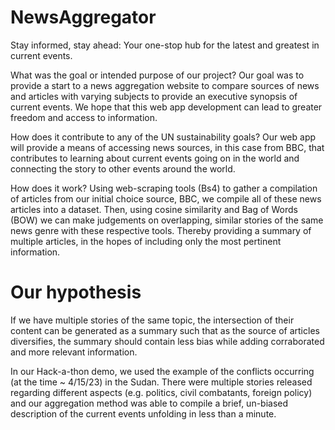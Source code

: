 # NewsAggregator

Stay informed, stay ahead: Your one-stop hub for the latest and greatest in current events.



What was the goal or intended purpose of our project? 
Our goal was to provide a start to a news aggregation website to compare sources of news and articles with varying subjects to provide an executive synopsis of current events. 
We hope that this web app development can lead to greater freedom and access to information. 

How does it contribute to any of the UN sustainability goals? 
Our web app will provide a means of accessing news sources, in this case from BBC, that contributes to learning about current events going on in the world and connecting the story to other events around the world. 


How does it work? 
Using web-scraping tools (Bs4) to gather a compilation of articles from our initial choice source, BBC, we compile all of these news articles into a dataset. Then, using cosine similarity and Bag of Words (BOW) we can make judgements on overlapping, similar stories of the same news genre with these respective tools. Thereby providing a summary of multiple articles, in the hopes of including only the most pertinent information. 

# Our hypothesis 
If we have multiple stories of the same topic, the intersection of their content can be generated as a summary such that as the source of articles diversifies, the summary should contain less bias while adding corraborated and more relevant information. 

In our Hack-a-thon demo, we used the example of the conflicts occurring (at the time ~ 4/15/23) in the Sudan. There were multiple stories released regarding different aspects (e.g. politics, civil combatants, foreign policy) and our aggregation method was able to compile a brief, un-biased description of the current events unfolding in less than a minute. 
